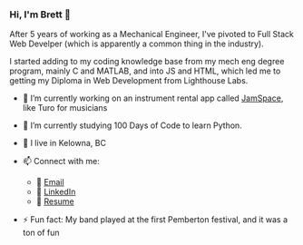 ### Hi, I'm Brett 👋

After 5 years of working as a Mechanical Engineer, I've pivoted to Full Stack Web Develper (which is apparently a common thing in the industry).

I started adding to my coding knowledge base from my mech eng degree program, mainly C and MATLAB, and into JS and HTML, which led me to getting my Diploma in Web Development from Lighthouse Labs. 

- 🔭 I’m currently working on an instrument rental app called [JamSpace](https://github.com/bbjarvis/JamSpace), like Turo for musicians
- 🌱 I’m currently studying 100 Days of Code to learn Python.
- :round_pushpin: I live in Kelowna, BC
- 📫 Connect with me:
  - :email: [Email](brettbjarvis@gmail.com)
  - :link: [LinkedIn](https://www.linkedin.com/in/jarvisbrett/)
  - :page_with_curl: [Resume](https://resume.creddle.io/resume/gefix6gzidd)

- ⚡ Fun fact: My band played at the first Pemberton festival, and it was a ton of fun
<!--
**bbjarvis/bbjarvis** is a ✨ _special_ ✨ repository because its `README.md` (this file) appears on your GitHub profile.

Here are some ideas to get you started:

- 🔭 I’m currently working on ...
- 🌱 I’m currently learning ...
- 👯 I’m looking to collaborate on ...
- 🤔 I’m looking for help with ...
- 💬 Ask me about ...
- 📫 How to reach me: ...
- 😄 Pronouns: ...
- ⚡ Fun fact: ...
-->

